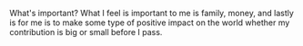 What's important? What I feel is important to me is family, money, and lastly
is for me is to make some type of positive impact on the world whether my 
contribution is big or small before I pass.


